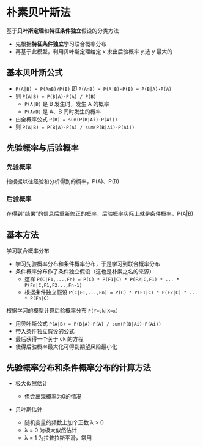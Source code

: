# 朴素贝叶斯法
基于**贝叶斯定理**和**特征条件独立**假设的分类方法
- 先根据**特征条件独立**学习联合概率分布
- 再基于此模型，利用贝叶斯定理给定 x 求出后验概率 y,选 y 最大的

## 基本贝叶斯公式
- `P(A|B) = P(A∩B)/P(B)` 即 `P(A∩B) = P(A|B)·P(B) = P(B|A)·P(A)`
- 则 `P(A|B) = P(B|A)·P(A) / P(B)`
  - `P(A|B)` 是 B 发生时，发生 A 的概率
  - `P(A∩B)` 是 A、B 同时发生的概率
- 由全概率公式 `P(B) = sum(P(B|Ai)·P(Ai))`
- 则 `P(A|B) = P(B|A)·P(A) / sum(P(B|Ai)·P(Ai))`

## 先验概率与后验概率
### 先验概率
指根据以往经验和分析得到的概率，P(A)、P(B)

### 后验概率
在得到“结果”的信息后重新修正的概率，后验概率实际上就是条件概率，P(A|B)

## 基本方法
学习联合概率分布
- 学习先验概率分布和条件概率分布，于是学习到联合概率分布
- 条件概率分布作了条件独立假设（这也是朴素之名的来源）
  - 这样 `P(C|F1,...,Fn) = P(C) * P(F1|C) * P(F2|C,F1) * ... * P(Fn|C,F1,F2...,Fn-1)`  
  - 根据条件独立假设 `P(C|F1,...,Fn) = P(C) * P(F1|C) * P(F2|C) * ... * P(Fn|C)`

根据学习的模型计算后验概率分布 `P(Y=ck|X=x)`
- 用贝叶斯公式 `P(A|B) = P(B|A)·P(A) / sum(P(B|Ai)·P(Ai))`
- 带入条件独立假设的公式
- 最后获得一个关于 ck 的方程
- 使得后验概率最大化可得到期望风险最小化

## 先验概率分布和条件概率分布的计算方法
- 极大似然估计
  - 但会出现概率为0的情况

- 贝叶斯估计
  - 随机变量的频数上加个正数 λ > 0
  - λ = 0 为极大似然估计
  - λ = 1 为拉普拉斯平滑，常用
